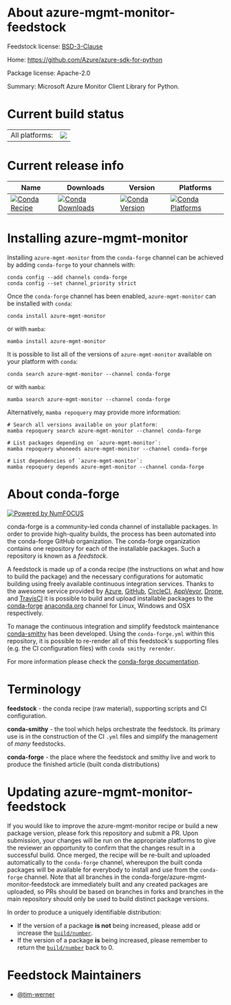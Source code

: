 About azure-mgmt-monitor-feedstock
==================================

Feedstock license: [BSD-3-Clause](https://github.com/conda-forge/azure-mgmt-monitor-feedstock/blob/main/LICENSE.txt)

Home: https://github.com/Azure/azure-sdk-for-python

Package license: Apache-2.0

Summary: Microsoft Azure Monitor Client Library for Python.

Current build status
====================


<table><tr><td>All platforms:</td>
    <td>
      <a href="https://dev.azure.com/conda-forge/feedstock-builds/_build/latest?definitionId=9751&branchName=main">
        <img src="https://dev.azure.com/conda-forge/feedstock-builds/_apis/build/status/azure-mgmt-monitor-feedstock?branchName=main">
      </a>
    </td>
  </tr>
</table>

Current release info
====================

| Name | Downloads | Version | Platforms |
| --- | --- | --- | --- |
| [![Conda Recipe](https://img.shields.io/badge/recipe-azure--mgmt--monitor-green.svg)](https://anaconda.org/conda-forge/azure-mgmt-monitor) | [![Conda Downloads](https://img.shields.io/conda/dn/conda-forge/azure-mgmt-monitor.svg)](https://anaconda.org/conda-forge/azure-mgmt-monitor) | [![Conda Version](https://img.shields.io/conda/vn/conda-forge/azure-mgmt-monitor.svg)](https://anaconda.org/conda-forge/azure-mgmt-monitor) | [![Conda Platforms](https://img.shields.io/conda/pn/conda-forge/azure-mgmt-monitor.svg)](https://anaconda.org/conda-forge/azure-mgmt-monitor) |

Installing azure-mgmt-monitor
=============================

Installing `azure-mgmt-monitor` from the `conda-forge` channel can be achieved by adding `conda-forge` to your channels with:

```
conda config --add channels conda-forge
conda config --set channel_priority strict
```

Once the `conda-forge` channel has been enabled, `azure-mgmt-monitor` can be installed with `conda`:

```
conda install azure-mgmt-monitor
```

or with `mamba`:

```
mamba install azure-mgmt-monitor
```

It is possible to list all of the versions of `azure-mgmt-monitor` available on your platform with `conda`:

```
conda search azure-mgmt-monitor --channel conda-forge
```

or with `mamba`:

```
mamba search azure-mgmt-monitor --channel conda-forge
```

Alternatively, `mamba repoquery` may provide more information:

```
# Search all versions available on your platform:
mamba repoquery search azure-mgmt-monitor --channel conda-forge

# List packages depending on `azure-mgmt-monitor`:
mamba repoquery whoneeds azure-mgmt-monitor --channel conda-forge

# List dependencies of `azure-mgmt-monitor`:
mamba repoquery depends azure-mgmt-monitor --channel conda-forge
```


About conda-forge
=================

[![Powered by
NumFOCUS](https://img.shields.io/badge/powered%20by-NumFOCUS-orange.svg?style=flat&colorA=E1523D&colorB=007D8A)](https://numfocus.org)

conda-forge is a community-led conda channel of installable packages.
In order to provide high-quality builds, the process has been automated into the
conda-forge GitHub organization. The conda-forge organization contains one repository
for each of the installable packages. Such a repository is known as a *feedstock*.

A feedstock is made up of a conda recipe (the instructions on what and how to build
the package) and the necessary configurations for automatic building using freely
available continuous integration services. Thanks to the awesome service provided by
[Azure](https://azure.microsoft.com/en-us/services/devops/), [GitHub](https://github.com/),
[CircleCI](https://circleci.com/), [AppVeyor](https://www.appveyor.com/),
[Drone](https://cloud.drone.io/welcome), and [TravisCI](https://travis-ci.com/)
it is possible to build and upload installable packages to the
[conda-forge](https://anaconda.org/conda-forge) [anaconda.org](https://anaconda.org/)
channel for Linux, Windows and OSX respectively.

To manage the continuous integration and simplify feedstock maintenance
[conda-smithy](https://github.com/conda-forge/conda-smithy) has been developed.
Using the ``conda-forge.yml`` within this repository, it is possible to re-render all of
this feedstock's supporting files (e.g. the CI configuration files) with ``conda smithy rerender``.

For more information please check the [conda-forge documentation](https://conda-forge.org/docs/).

Terminology
===========

**feedstock** - the conda recipe (raw material), supporting scripts and CI configuration.

**conda-smithy** - the tool which helps orchestrate the feedstock.
                   Its primary use is in the construction of the CI ``.yml`` files
                   and simplify the management of *many* feedstocks.

**conda-forge** - the place where the feedstock and smithy live and work to
                  produce the finished article (built conda distributions)


Updating azure-mgmt-monitor-feedstock
=====================================

If you would like to improve the azure-mgmt-monitor recipe or build a new
package version, please fork this repository and submit a PR. Upon submission,
your changes will be run on the appropriate platforms to give the reviewer an
opportunity to confirm that the changes result in a successful build. Once
merged, the recipe will be re-built and uploaded automatically to the
`conda-forge` channel, whereupon the built conda packages will be available for
everybody to install and use from the `conda-forge` channel.
Note that all branches in the conda-forge/azure-mgmt-monitor-feedstock are
immediately built and any created packages are uploaded, so PRs should be based
on branches in forks and branches in the main repository should only be used to
build distinct package versions.

In order to produce a uniquely identifiable distribution:
 * If the version of a package **is not** being increased, please add or increase
   the [``build/number``](https://docs.conda.io/projects/conda-build/en/latest/resources/define-metadata.html#build-number-and-string).
 * If the version of a package **is** being increased, please remember to return
   the [``build/number``](https://docs.conda.io/projects/conda-build/en/latest/resources/define-metadata.html#build-number-and-string)
   back to 0.

Feedstock Maintainers
=====================

* [@tim-werner](https://github.com/tim-werner/)

